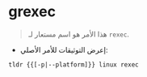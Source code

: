 # grexec

> هذا الأمر هو اسم مستعار لـ `rexec`.

- إعرض التوثيقات للأمر الأصلي:

`tldr {{[-p|--platform]}} linux rexec`
